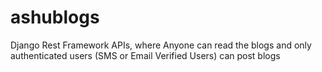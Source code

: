 # ashublogs
Django Rest Framework APIs, where Anyone can read the blogs and only authenticated users (SMS or Email Verified Users) can post blogs
